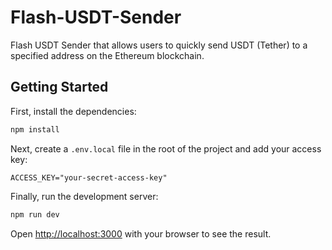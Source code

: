 # Flash-USDT-Sender

Flash USDT Sender that allows users to quickly send USDT (Tether) to a specified address on the Ethereum blockchain.

## Getting Started

First, install the dependencies:

```bash
npm install
```

Next, create a `.env.local` file in the root of the project and add your access key:

```
ACCESS_KEY="your-secret-access-key"
```

Finally, run the development server:

```bash
npm run dev
```

Open [http://localhost:3000](http://localhost:3000) with your browser to see the result.

